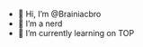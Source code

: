 - 👋 Hi, I’m @Brainiacbro
- 👀 I’m a nerd
- 🌱 I’m currently learning on TOP

<!---
Brainiacbro/Brainiacbro is a ✨ special ✨ repository because its `README.md` (this file) appears on your GitHub profile.
You can click the Preview link to take a look at your changes.
--->
